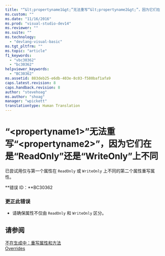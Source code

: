 ```yaml
---
title: "“&lt;propertyname1&gt;”无法重写“&lt;propertyname2&gt;”，因为它们在是“ReadOnly”还是“WriteOnly”上不同 | Microsoft Docs"
ms.custom: ""
ms.date: "11/16/2016"
ms.prod: "visual-studio-dev14"
ms.reviewer: ""
ms.suite: ""
ms.technology: 
  - "devlang-visual-basic"
ms.tgt_pltfrm: ""
ms.topic: "article"
f1_keywords: 
  - "vbc30362"
  - "bc30362"
helpviewer_keywords: 
  - "BC30362"
ms.assetid: 883deb25-e6db-403e-8c03-f580baf1afa9
caps.latest.revision: 8
caps.handback.revision: 8
author: "stevehoag"
ms.author: "shoag"
manager: "wpickett"
translationtype: Human Translation
---
```

# “&lt;propertyname1&gt;”无法重写“&lt;propertyname2&gt;”，因为它们在是“ReadOnly”还是“WriteOnly”上不同
已尝试用仅与第一个属性在 `ReadOnly` 或 `WriteOnly` 上不同的第二个属性重写属性。  
  
 **错误 ID：**BC30362  
  
### 更正此错误  
  
-   请确保属性不仅由 `ReadOnly` 和 `WriteOnly` 区分。  
  
## 请参阅  
 [不在生成中：重写属性和方法](http://msdn.microsoft.com/zh-cn/2167e8f5-1225-4b13-9ebd-02591ba90213)   
 [Overrides](../../visual-basic/language-reference/modifiers/overrides.md)